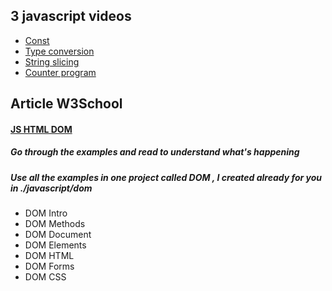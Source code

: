 ## 3 javascript videos



- [Const](https://www.youtube.com/watch?v=I68O9oazLbo&list=PLZPZq0r_RZOMRMjHB_IEBjOW_ufr00yG1&index=5)
- [Type conversion](https://www.youtube.com/watch?v=I68O9oazLbo&list=PLZPZq0r_RZOMRMjHB_IEBjOW_ufr00yG1&index=5)
- [String slicing](https://www.youtube.com/watch?v=UZqSpuUJPa0&list=PLZPZq0r_RZOMRMjHB_IEBjOW_ufr00yG1&index=10)
- [Counter program](https://www.youtube.com/watch?v=dKOT5LcouzQ&list=PLZPZq0r_RZOMRMjHB_IEBjOW_ufr00yG1&index=9)


## Article W3School

#### [JS HTML DOM](https://www.w3schools.com/js/js_htmldom.asp)

##### Go through the examples and read to understand what's happening
##### Use all the examples in one project called DOM , I created already for you  in ./javascript/dom
- DOM Intro
- DOM Methods
- DOM Document
- DOM Elements
- DOM HTML
- DOM Forms
- DOM CSS



